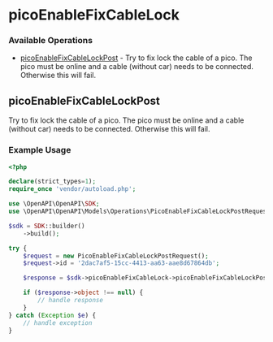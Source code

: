 # picoEnableFixCableLock

### Available Operations

* [picoEnableFixCableLockPost](#picoenablefixcablelockpost) - Try to fix lock the cable of a pico. The pico must be online and a cable (without car) needs to be connected. Otherwise this will fail.

## picoEnableFixCableLockPost

Try to fix lock the cable of a pico. The pico must be online and a cable (without car) needs to be connected. Otherwise this will fail.

### Example Usage

```php
<?php

declare(strict_types=1);
require_once 'vendor/autoload.php';

use \OpenAPI\OpenAPI\SDK;
use \OpenAPI\OpenAPI\Models\Operations\PicoEnableFixCableLockPostRequest;

$sdk = SDK::builder()
    ->build();

try {
    $request = new PicoEnableFixCableLockPostRequest();
    $request->id = '2dac7af5-15cc-4413-aa63-aae8d67864db';

    $response = $sdk->picoEnableFixCableLock->picoEnableFixCableLockPost($request);

    if ($response->object !== null) {
        // handle response
    }
} catch (Exception $e) {
    // handle exception
}
```
